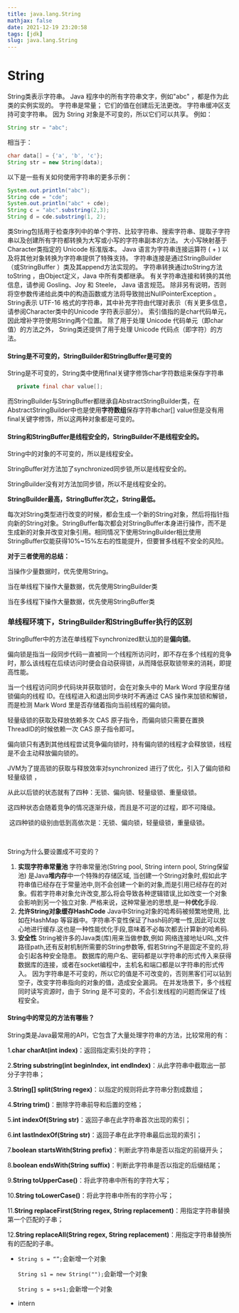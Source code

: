 ```yaml
---
title: java.lang.String
mathjax: false
date: 2021-12-19 23:20:58
tags: [jdk]
slug: java.lang.String
---
```


# String 

String类表示字符串。 Java 程序中的所有字符串文字，例如"abc" ，都是作为此类的实例实现的。
字符串是常量； 它们的值在创建后无法更改。 字符串缓冲区支持可变字符串。 因为 String 对象是不可变的，所以它们可以共享。 例如：

```java
String str = "abc";
```

相当于：

```java
char data[] = {'a', 'b', 'c'};
String str = new String(data);
```

以下是一些有关如何使用字符串的更多示例：

```java
System.out.println("abc");
String cde = "cde";
System.out.println("abc" + cde);
String c = "abc".substring(2,3);
String d = cde.substring(1, 2);
```

类String包括用于检查序列中的单个字符、比较字符串、搜索字符串、提取子字符串以及创建所有字符都转换为大写或小写的字符串副本的方法。 大小写映射基于Character类指定的 Unicode 标准版本。
Java 语言为字符串连接运算符 ( + ) 以及将其他对象转换为字符串提供了特殊支持。 字符串连接是通过StringBuilder （或StringBuffer ）类及其append方法实现的。 字符串转换通过toString方法toString ，由Object定义，Java 中所有类都继承。 有关字符串连接和转换的其他信息，请参阅 Gosling、Joy 和 Steele， Java 语言规范。
除非另有说明，否则将空参数传递给此类中的构造函数或方法将导致抛出NullPointerException 。
String表示 UTF-16 格式的字符串，其中补充字符由代理对表示（有关更多信息，请参阅Character类中的Unicode 字符表示部分）。 索引值指的是char代码单元，因此增补字符使用String两个位置。
除了用于处理 Unicode 代码单元（即char值）的方法之外， String类还提供了用于处理 Unicode 代码点（即字符）的方法。



#### String是不可变的，StringBuilder和StringBuffer是可变的

String是不可变的，String类中使用final关键字修饰char字符数组来保存字符串

```java
   private final char value[];
```

 而StringBuilder与StringBuffer都继承自AbstractStringBuilder类，在AbstractStringBuilder中也是使用**字符数组**保存字符串char[] value但是没有用final关键字修饰，所以这两种对象都是可变的。

#### **String和StringBuffer是线程安全的，StringBuilder不是线程安全的。** 

 String中的对象的不可变的，所以是线程安全。 

 StringBuffer对方法加了synchronized同步锁,所以是线程安全的。 

 StringBuilder没有对方法加同步锁，所以不是线程安全的。

**StringBuilder最高，StringBuffer次之，String最低。** 

  每次对String类型进行改变的时候，都会生成一个新的String对象，然后将指针指向新的String对象。StringBuffer每次都会对StringBuffer本身进行操作，而不是生成新的对象并改变对象引用。相同情况下使用StringBuilder相比使用StringBuffer仅能获得10%~15%左右的性能提升，但要冒多线程不安全的风险。 

 **对于三者使用的总结：** 

 当操作少量数据时，优先使用String。 

 当在单线程下操作大量数据，优先使用StringBuilder类  

  当在多线程下操作大量数据，优先使用StringBuffer类    







### 单线程环境下，StringBuilder和StringBuffer执行的区别

StringBuffer中的方法在单线程下synchronized默认加的是**偏向锁**。 

偏向锁是指当一段同步代码一直被同一个线程所访问时，即不存在多个线程的竞争时，那么该线程在后续访问时便会自动获得锁，从而降低获取锁带来的消耗，即提高性能。 

当一个线程访问同步代码块并获取锁时，会在对象头中的 Mark Word 字段里存储锁偏向的线程 ID。在线程进入和退出同步块时不再通过 CAS 操作来加锁和解锁，而是检测 Mark Word 里是否存储着指向当前线程的偏向锁。 

轻量级锁的获取及释放依赖多次 CAS 原子指令，而偏向锁只需要在置换 ThreadID的时候依赖一次 CAS 原子指令即可。 

偏向锁只有遇到其他线程尝试竞争偏向锁时，持有偏向锁的线程才会释放锁，线程是不会主动释放偏向锁的。 

 

JVM为了提高锁的获取与释放效率对synchronized 进行了优化，引入了偏向锁和轻量级锁 ， 

 从此以后锁的状态就有了四种：无锁、偏向锁、轻量级锁、重量级锁。 

 这四种状态会随着竞争的情况逐渐升级，而且是不可逆的过程，即不可降级。 

​     这四种锁的级别由低到高依次是：无锁、偏向锁，轻量级锁，重量级锁。    

​    

String为什么要设置成不可变的？        

1. **实现字符串常量池**        字符串常量池(String pool, String intern pool, String保留池) 是Java**堆内存**中一个特殊的存储区域, 当创建一个String对象时,假如此字符串值已经存在于常量池中,则不会创建一个新的对象,而是引用已经存在的对象。假若字符串对象允许改变,那么将会导致各种逻辑错误,比如改变一个对象会影响到另一个独立对象. 严格来说，这种常量池的思想,是一种**优化**手段.        
2.  **允许String对象缓存HashCode**        Java中String对象的哈希码被频繁地使用, 比如在HashMap 等容器中。字符串不变性保证了hash码的唯一性,因此可以放心地进行缓存.这也是一种性能优化手段,意味着不必每次都去计算新的哈希码.       
3. **安全性**        String被许多的Java类(库)用来当做参数,例如 网络连接地址URL,文件路径path,还有反射机制所需要的String参数等, 假若String不是固定不变的,将会引起各种安全隐患。        数据库的用户名、密码都是以字符串的形式传入来获得数据库的连接，或者在socket编程中，主机名和端口都是以字符串的形式传入。        因为字符串是不可变的，所以它的值是不可改变的，否则黑客们可以钻到空子，改变字符串指向的对象的值，造成安全漏洞。        在并发场景下，多个线程同时读写资源时，由于 String 是不可变的，不会引发线程的问题而保证了线程安全。

#### String中的常见的方法有哪些？         

String类是Java最常用的API，它包含了大量处理字符串的方法，比较常用的有：         

1.**char charAt(int index)**：返回指定索引处的字符；         

2.**String substring(int beginIndex, int endIndex)**：从此字符串中截取出一部分子字符串；         

3.**String[] split(String regex)**：以指定的规则将此字符串分割成数组；         

4.**String trim()**：删除字符串前导和后置的空格；        

 5.**int indexOf(String str)**：返回子串在此字符串首次出现的索引；         

6.**int lastIndexOf(String str)**：返回子串在此字符串最后出现的索引；         

7.**boolean startsWith(String prefix)**：判断此字符串是否以指定的前缀开头；         

8.**boolean endsWith(String suffix)**：判断此字符串是否以指定的后缀结尾；         

9.**String toUpperCase()**：将此字符串中所有的字符大写；         

10.**String toLowerCase()**：将此字符串中所有的字符小写；         

11.**String replaceFirst(String regex, String replacement)**：用指定字符串替换第一个匹配的子串；         

12.**String replaceAll(String regex, String replacement)**：用指定字符串替换所有的匹配的子串。



- `String s = “”;`会新增一个对象

  `String s1 = new String("");`会新增一个对象

  `String s = s+s1;`会新增一个对象

- intern
